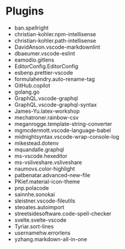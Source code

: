 # Plugins

* ban.spellright
* christian-kohler.npm-intellisense
* christian-kohler.path-intellisense
* DavidAnson.vscode-markdownlint
* dbaeumer.vscode-eslint
* eamodio.gitlens
* EditorConfig.EditorConfig
* esbenp.prettier-vscode
* formulahendry.auto-rename-tag
* GitHub.copilot
* golang.go
* GraphQL.vscode-graphql
* GraphQL.vscode-graphql-syntax
* James-Yu.latex-workshop
* mechatroner.rainbow-csv
* meganrogge.template-string-converter
* mgmcdermott.vscode-language-babel
* midnightsyntax.vscode-wrap-console-log
* mikestead.dotenv
* mquandalle.graphql
* ms-vscode.hexeditor
* ms-vsliveshare.vsliveshare
* naumovs.color-highlight
* patbenatar.advanced-new-file
* PKief.material-icon-theme
* pnp.polacode
* sainnhe.sonokai
* sleistner.vscode-fileutils
* steoates.autoimport
* streetsidesoftware.code-spell-checker
* svelte.svelte-vscode
* Tyriar.sort-lines
* usernamehw.errorlens
* yzhang.markdown-all-in-one

